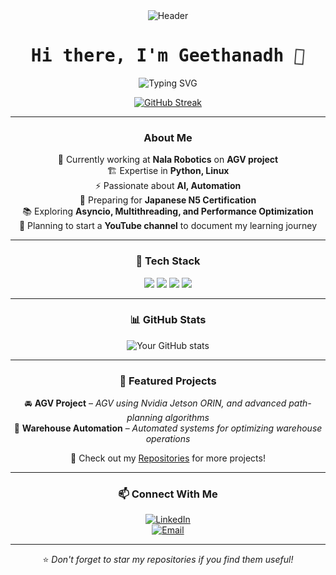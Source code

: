 <div align="center">
  <img src="https://your-banner-image-url.com" alt="Header">

  <h1 style="font-family: 'Fira Code', monospace;">
    Hi there, I'm Geethanadh <span class="wave">👋</span>
  </h1>

  <style>
    @keyframes wave-animation {
      0% { transform: rotate(0deg); }
      20% { transform: rotate(20deg); }
      40% { transform: rotate(-10deg); }
      60% { transform: rotate(10deg); }
      80% { transform: rotate(-5deg); }
      100% { transform: rotate(0deg); }
    }
    .wave {
      display: inline-block;
      animation: wave-animation 1.5s infinite;
    }
  </style>

  <img src="https://readme-typing-svg.demolab.com/?lines=Python+Developer;AI+%26+Data+Enthusiast;IoT+Engineer&font=Fira+Code&center=true&width=440&height=45&color=f75c7e&vCenter=true&pause=1000&size=22" alt="Typing SVG">
  
  [![GitHub Streak](https://github-readme-streak-stats-rho-seven-64.vercel.app?user=geethanadh&theme=radical&hide_border=true)](https://git.io/streak-stats)
</div>

---

<div align="center">

### About Me

🔭 Currently working at **Nala Robotics** on **AGV project**  
🏗️ Expertise in **Python, Linux**  
⚡ Passionate about **AI, Automation**  
🎯 Preparing for **Japanese N5 Certification**  
📚 Exploring **Asyncio, Multithreading, and Performance Optimization**  
🎥 Planning to start a **YouTube channel** to document my learning journey  

</div>

---

<div align="center">

### 🚀 Tech Stack

<img src="https://img.shields.io/badge/Python-3776AB?style=for-the-badge&logo=python&logoColor=white">
<img src="https://img.shields.io/badge/MongoDB-4EA94B?style=for-the-badge&logo=mongodb&logoColor=white">
<img src="https://img.shields.io/badge/Bash-121011?style=for-the-badge&logo=gnu-bash&logoColor=white">
<img src="https://img.shields.io/badge/Jetson-ORIN-green?style=for-the-badge">

</div>

---

<div align="center">

### 📊 GitHub Stats

![Your GitHub stats](https://github-readme-stats.vercel.app/api?username=your-github-username&show_icons=true&theme=radical)

</div>

---

<div align="center">

### 📌 Featured Projects

🚘 **AGV Project** – *AGV using Nvidia Jetson ORIN, and advanced path-planning algorithms*  
🤖 **Warehouse Automation** – *Automated systems for optimizing warehouse operations*  

📂 Check out my [Repositories](https://github.com/your-github-username?tab=repositories) for more projects!

</div>

---

<div align="center">

### 📫 Connect With Me

[![LinkedIn](https://img.shields.io/badge/LinkedIn-blue?style=for-the-badge&logo=linkedin)](www.linkedin.com/in/geethanadh-kasimkota-6222b4169)  
[![Email](https://img.shields.io/badge/Email-red?style=for-the-badge&logo=gmail)](mailto:geethanadhk@example.com)  

---

⭐️ _Don't forget to star my repositories if you find them useful!_

</div>
